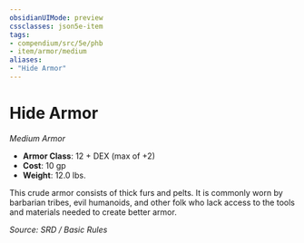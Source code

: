 ```yaml
---
obsidianUIMode: preview
cssclasses: json5e-item
tags:
- compendium/src/5e/phb
- item/armor/medium
aliases: 
- "Hide Armor"
---
```

# Hide Armor
*Medium Armor*  

- **Armor Class**: 12 + DEX (max of +2)
- **Cost**: 10 gp
- **Weight**: 12.0 lbs.

This crude armor consists of thick furs and pelts. It is commonly worn by barbarian tribes, evil humanoids, and other folk who lack access to the tools and materials needed to create better armor.

*Source: SRD / Basic Rules*